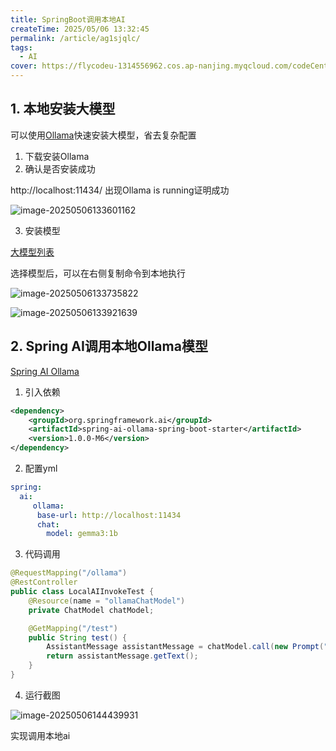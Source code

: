 ```yaml
---
title: SpringBoot调用本地AI
createTime: 2025/05/06 13:32:45
permalink: /article/ag1sjqlc/
tags:
  - AI
cover: https://flycodeu-1314556962.cos.ap-nanjing.myqcloud.com/codeCenterImg/%E5%BE%AE%E4%BF%A1%E5%9B%BE%E7%89%87_20250506145712.jpg
---
```






## 1. 本地安装大模型

可以使用[Ollama](https://ollama.com/download)快速安装大模型，省去复杂配置

1. 下载安装Ollama
2. 确认是否安装成功

http://localhost:11434/  出现Ollama is running证明成功

![image-20250506133601162](https://flycodeu-1314556962.cos.ap-nanjing.myqcloud.com/codeCenterImg/image-20250506133601162.png)

3. 安装模型

[大模型列表](https://ollama.com/search)

选择模型后，可以在右侧复制命令到本地执行

![image-20250506133735822](https://flycodeu-1314556962.cos.ap-nanjing.myqcloud.com/codeCenterImg/image-20250506133735822.png)

![image-20250506133921639](https://flycodeu-1314556962.cos.ap-nanjing.myqcloud.com/codeCenterImg/image-20250506133921639.png)



## 2. Spring AI调用本地Ollama模型

[Spring AI Ollama](https://java2ai.com/docs/1.0.0-M6.1/models/ollama/)

1. 引入依赖

```xml
<dependency>
    <groupId>org.springframework.ai</groupId>
    <artifactId>spring-ai-ollama-spring-boot-starter</artifactId>
    <version>1.0.0-M6</version>
</dependency>
```

2. 配置yml

```yml
spring:
  ai:
     ollama:
      base-url: http://localhost:11434
      chat:
        model: gemma3:1b
```

3. 代码调用

```java
@RequestMapping("/ollama")
@RestController
public class LocalAIInvokeTest {
    @Resource(name = "ollamaChatModel")
    private ChatModel chatModel;

    @GetMapping("/test")
    public String test() {
        AssistantMessage assistantMessage = chatModel.call(new Prompt("你是谁")).getResult().getOutput();
        return assistantMessage.getText();
    }
}
```

4. 运行截图

![image-20250506144439931](https://flycodeu-1314556962.cos.ap-nanjing.myqcloud.com/codeCenterImg/image-20250506144439931.png)

实现调用本地ai
